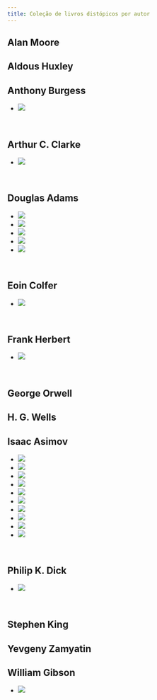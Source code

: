 ```yaml
---
title: Coleção de livros distópicos por autor
---
```


## Alan Moore

## Aldous Huxley

## Anthony Burgess

<ul class="livros">
  <li><img src="/files/laranja-mecanica.jpg" /></li>
</ul>
<br style="clear:both"/>

## Arthur C. Clarke

<ul class="livros">
  <li><img src="/files/a-cidade-e-as-estrelas.jpg" /></li>
</ul>
<br style="clear:both"/>

## Douglas Adams

<ul class="livros">
  <li><img src="/files/praticamente-inofensiva.jpg" /></li>
  <li><img src="/files/ate-mais-e-obrigado-pelos-peixes.jpg" /></li>
  <li><img src="/files/a-vida-o-universo-e-tudo-mais.jpg" /></li>
  <li><img src="/files/o-restaurante-no-fim-do-universo.jpg" /></li>
  <li><img src="/files/o-guia-do-mochileiro-das-galaxias.jpg" /></li>
</ul>
<br style="clear:both"/>

## Eoin Colfer

<ul class="livros">
  <li><img src="/files/e-tem-outra-coisa.jpg" /></li>
</ul>
<br style="clear:both"/>

## Frank Herbert

<ul class="livros">
  <li><img src="/files/duna.jpg" /></li>
</ul>
<br style="clear:both"/>

## George Orwell

## H. G. Wells

## Isaac Asimov

<ul class="livros">
  <li><img src="/files/eu-robo.jpg" /></li>
  <li><img src="/files/o-sol-desvelado.jpg" /></li>
  <li><img src="/files/o-fim-da-eternidade.jpg" /></li>
  <li><img src="/files/as-cavernas-de-aco.jpg" /></li>
  <li><img src="/files/fundacao-e-a-terra.jpg" /></li>
  <li><img src="/files/limites-da-fundacao.jpg" /></li>
  <li><img src="/files/preludio-a-fundacao.jpg" /></li>
  <li><img src="/files/fundacao-e-imperio.jpg" /></li>
  <li><img src="/files/fundacao.jpg" /></li>
  <li><img src="/files/segunda-fundacao.jpg" /></li>
</ul>
<br style="clear:both"/>

## Philip K. Dick

<ul class="livros">
  <li><img src="/files/blade-runner.jpg" /></li>
</ul>
<br style="clear:both"/>

## Stephen King

## Yevgeny Zamyatin

## William Gibson

<ul class="livros">
  <li><img src="/files/count-zero.jpg" /></li>
</ul>
<br style="clear:both"/>
